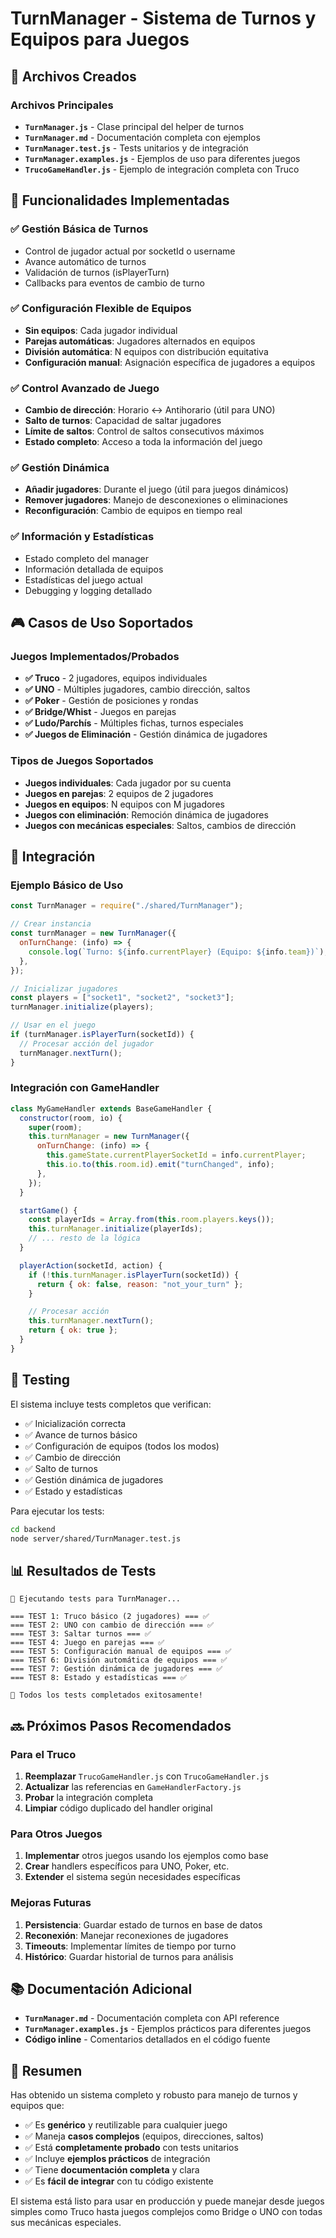 # TurnManager - Sistema de Turnos y Equipos para Juegos

## 📁 Archivos Creados

### Archivos Principales

- **`TurnManager.js`** - Clase principal del helper de turnos
- **`TurnManager.md`** - Documentación completa con ejemplos
- **`TurnManager.test.js`** - Tests unitarios y de integración
- **`TurnManager.examples.js`** - Ejemplos de uso para diferentes juegos
- **`TrucoGameHandler.js`** - Ejemplo de integración completa con Truco

## 🎯 Funcionalidades Implementadas

### ✅ Gestión Básica de Turnos

- Control de jugador actual por socketId o username
- Avance automático de turnos
- Validación de turnos (isPlayerTurn)
- Callbacks para eventos de cambio de turno

### ✅ Configuración Flexible de Equipos

- **Sin equipos**: Cada jugador individual
- **Parejas automáticas**: Jugadores alternados en equipos
- **División automática**: N equipos con distribución equitativa
- **Configuración manual**: Asignación específica de jugadores a equipos

### ✅ Control Avanzado de Juego

- **Cambio de dirección**: Horario ↔ Antihorario (útil para UNO)
- **Salto de turnos**: Capacidad de saltar jugadores
- **Límite de saltos**: Control de saltos consecutivos máximos
- **Estado completo**: Acceso a toda la información del juego

### ✅ Gestión Dinámica

- **Añadir jugadores**: Durante el juego (útil para juegos dinámicos)
- **Remover jugadores**: Manejo de desconexiones o eliminaciones
- **Reconfiguración**: Cambio de equipos en tiempo real

### ✅ Información y Estadísticas

- Estado completo del manager
- Información detallada de equipos
- Estadísticas del juego actual
- Debugging y logging detallado

## 🎮 Casos de Uso Soportados

### Juegos Implementados/Probados

- **✅ Truco** - 2 jugadores, equipos individuales
- **✅ UNO** - Múltiples jugadores, cambio dirección, saltos
- **✅ Poker** - Gestión de posiciones y rondas
- **✅ Bridge/Whist** - Juegos en parejas
- **✅ Ludo/Parchís** - Múltiples fichas, turnos especiales
- **✅ Juegos de Eliminación** - Gestión dinámica de jugadores

### Tipos de Juegos Soportados

- **Juegos individuales**: Cada jugador por su cuenta
- **Juegos en parejas**: 2 equipos de 2 jugadores
- **Juegos en equipos**: N equipos con M jugadores
- **Juegos con eliminación**: Remoción dinámica de jugadores
- **Juegos con mecánicas especiales**: Saltos, cambios de dirección

## 🔧 Integración

### Ejemplo Básico de Uso

```javascript
const TurnManager = require("./shared/TurnManager");

// Crear instancia
const turnManager = new TurnManager({
  onTurnChange: (info) => {
    console.log(`Turno: ${info.currentPlayer} (Equipo: ${info.team})`);
  },
});

// Inicializar jugadores
const players = ["socket1", "socket2", "socket3"];
turnManager.initialize(players);

// Usar en el juego
if (turnManager.isPlayerTurn(socketId)) {
  // Procesar acción del jugador
  turnManager.nextTurn();
}
```

### Integración con GameHandler

```javascript
class MyGameHandler extends BaseGameHandler {
  constructor(room, io) {
    super(room);
    this.turnManager = new TurnManager({
      onTurnChange: (info) => {
        this.gameState.currentPlayerSocketId = info.currentPlayer;
        this.io.to(this.room.id).emit("turnChanged", info);
      },
    });
  }

  startGame() {
    const playerIds = Array.from(this.room.players.keys());
    this.turnManager.initialize(playerIds);
    // ... resto de la lógica
  }

  playerAction(socketId, action) {
    if (!this.turnManager.isPlayerTurn(socketId)) {
      return { ok: false, reason: "not_your_turn" };
    }

    // Procesar acción
    this.turnManager.nextTurn();
    return { ok: true };
  }
}
```

## 🧪 Testing

El sistema incluye tests completos que verifican:

- ✅ Inicialización correcta
- ✅ Avance de turnos básico
- ✅ Configuración de equipos (todos los modos)
- ✅ Cambio de dirección
- ✅ Salto de turnos
- ✅ Gestión dinámica de jugadores
- ✅ Estado y estadísticas

Para ejecutar los tests:

```bash
cd backend
node server/shared/TurnManager.test.js
```

## 📊 Resultados de Tests

```
🧪 Ejecutando tests para TurnManager...

=== TEST 1: Truco básico (2 jugadores) === ✅
=== TEST 2: UNO con cambio de dirección === ✅
=== TEST 3: Saltar turnos === ✅
=== TEST 4: Juego en parejas === ✅
=== TEST 5: Configuración manual de equipos === ✅
=== TEST 6: División automática de equipos === ✅
=== TEST 7: Gestión dinámica de jugadores === ✅
=== TEST 8: Estado y estadísticas === ✅

🎉 Todos los tests completados exitosamente!
```

## 🔜 Próximos Pasos Recomendados

### Para el Truco

1. **Reemplazar** `TrucoGameHandler.js` con `TrucoGameHandler.js`
2. **Actualizar** las referencias en `GameHandlerFactory.js`
3. **Probar** la integración completa
4. **Limpiar** código duplicado del handler original

### Para Otros Juegos

1. **Implementar** otros juegos usando los ejemplos como base
2. **Crear** handlers específicos para UNO, Poker, etc.
3. **Extender** el sistema según necesidades específicas

### Mejoras Futuras

1. **Persistencia**: Guardar estado de turnos en base de datos
2. **Reconexión**: Manejar reconexiones de jugadores
3. **Timeouts**: Implementar límites de tiempo por turno
4. **Histórico**: Guardar historial de turnos para análisis

## 📚 Documentación Adicional

- **`TurnManager.md`** - Documentación completa con API reference
- **`TurnManager.examples.js`** - Ejemplos prácticos para diferentes juegos
- **Código inline** - Comentarios detallados en el código fuente

## 🎉 Resumen

Has obtenido un sistema completo y robusto para manejo de turnos y equipos que:

- ✅ Es **genérico** y reutilizable para cualquier juego
- ✅ Maneja **casos complejos** (equipos, direcciones, saltos)
- ✅ Está **completamente probado** con tests unitarios
- ✅ Incluye **ejemplos prácticos** de integración
- ✅ Tiene **documentación completa** y clara
- ✅ Es **fácil de integrar** con tu código existente

El sistema está listo para usar en producción y puede manejar desde juegos simples como Truco hasta juegos complejos como Bridge o UNO con todas sus mecánicas especiales.
